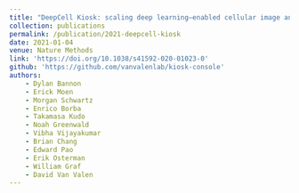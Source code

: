 ```yaml
---
title: "DeepCell Kiosk: scaling deep learning–enabled cellular image analysis with Kubernetes"
collection: publications
permalink: /publication/2021-deepcell-kiosk
date: 2021-01-04
venue: Nature Methods
link: 'https://doi.org/10.1038/s41592-020-01023-0'
github: 'https://github.com/vanvalenlab/kiosk-console'
authors:
    - Dylan Bannon
    - Erick Moen
    - Morgan Schwartz
    - Enrico Borba
    - Takamasa Kudo
    - Noah Greenwald
    - Vibha Vijayakumar
    - Brian Chang
    - Edward Pao
    - Erik Osterman
    - William Graf
    - David Van Valen
---
```

